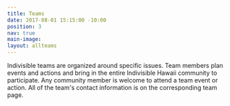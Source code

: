 ```yaml
---
title: Teams
date: 2017-08-01 15:15:00 -10:00
position: 3
nav: true
main-image: 
layout: allteams
---
```


Indivisible teams are organized around specific issues. Team members plan events and actions and bring in the entire Indivisible Hawaii community to participate. Any community member is welcome to attend a team event or action. All of the team's contact information is on the corresponding team page. 

